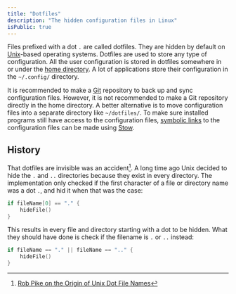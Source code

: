 ```yaml
---
title: "Dotfiles"
description: "The hidden configuration files in Linux"
isPublic: true
---
```


Files prefixed with a dot `.` are called dotfiles. They are hidden by default
on [Unix](unix)-based operating systems. Dotfiles are used to store any type of
configuration. All the user configuration is stored in dotfiles somewhere in or
under the [home directory](home-directory). A lot of applications store their
configuration in the `~/.config/` directory.

It is recommended to make a [Git](git) repository to back up and sync
configuration files. However, it is not recommended to make a Git repository
directly in the home directory. A better alternative is to move configuration
files into a separate directory like `~/dotfiles/`. To make sure installed
programs still have access to the configuration files,
[symbolic links](symbolic-link) to the configuration files can be made using
[Stow](stow).

## History
That dotfiles are invisible was an accident[^1]. A long time ago Unix decided
to hide the `.` and `..` directories because they exist in every directory. The
implementation only checked if the first character of a file or directory name
was a dot `.`, and hid it when that was the case:

[^1]: [Rob Pike on the Origin of Unix Dot File Names](http://xahlee.info/UnixResource_dir/writ/unix_origin_of_dot_filename.html)

```go
if fileName[0] == "." {
    hideFile()
}
```

This results in every file and directory starting with a dot to be hidden. What
they should have done is check if the filename is `.` or `..` instead:

```go
if fileName == "." || fileName == ".." {
    hideFile()
}
```
